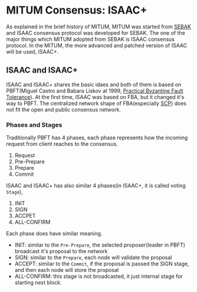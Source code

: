 # MITUM Consensus: ISAAC+

As explained in the brief history of MITUM, MITUM was started from [SEBAK](https://github.com/bosnet/sebak) and ISAAC consensus protocol was developed for SEBAK. The one of the major things which MITUM adopted from SEBAK is ISAAC consensus protocol. In the MITUM, the more advanced and patched version of ISAAC will be used, ISAAC+.

## ISAAC and ISAAC+

ISAAC and ISAAC+ shares the basic idaes and both of them is based on PBFT(Miguel Castro and Babara Liskov at 1999, [Practical Byzantine Fault Tolerance](http://pmg.csail.mit.edu/papers/osdi99.pdf)). At the first time, ISAAC was based on FBA, but it changed it's way to PBFT. The centralized network shape of FBA(especially [SCP](https://www.stellar.org/papers/stellar-consensus-protocol.pdf)) does not fit the open and public consensus network.

### Phases and Stages
Traditionally PBFT has 4 phases, each phase represents how the incoming request from client reaches to the consensus.
1. Request
2. Pre-Prepare
3. Prepare
4. Commit

ISAAC and ISAAC+ has also similar 4 phases(in ISAAC+, it is called voting `Stage`),
1. INIT
2. SIGN
3. ACCPET
4. ALL-CONFIRM

Each phase does have similar meaning.

* INIT: similar to the `Pre-Prepare`, the selected proposer(leader in PBFT) broadcast it's proposal to the network
* SIGN: similar to the `Prepare`, each node will validate the proposal
* ACCEPT: similar to the `Commit`, if the proposal is passed the SIGN stage, and then each node will store the proposal
* ALL-CONFIRM: this stage is not broadcasted, it just internal stage for starting next block.
